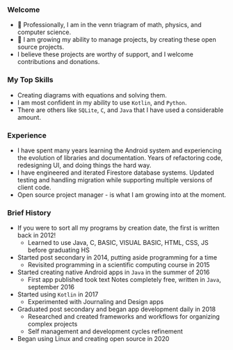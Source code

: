 ### Welcome
- 👀 Professionally, I am in the venn triagram of math, physics, and computer science.
- 🌱 I am growing my ability to manage projects, by creating these open source projects.
- I believe these projects are worthy of support, and I welcome contributions and donations.

### My Top Skills
- Creating diagrams with equations and solving them.
- I am most confident in my ability to use `Kotlin`, and `Python`.
- There are others like `SQLite`, `C`, and `Java` that I have used a considerable amount.

### Experience
- I have spent many years learning the Android system and experiencing the evolution of libraries and documentation. Years of refactoring code, redesigning UI, and doing things the hard way.
- I have engineered and iterated Firestore database systems. Updated testing and handling migration while supporting multiple versions of client code.
- Open source project manager - is what I am growing into at the moment.

### Brief History
- If you were to sort all my programs by creation date, the first is written back in 2012!
  - Learned to use Java, C, BASIC, VISUAL BASIC, HTML, CSS, JS before graduating HS
- Started post secondary in 2014, putting aside programming for a time
  - Revisited programming in a scientific computing course in 2015
- Started creating native Android apps in `Java` in the summer of 2016
  - First app published took text Notes completely free, written in `Java`, september 2016
- Started using `Kotlin` in 2017
  - Experimented with Journaling and Design apps
- Graduated post secondary and began app development daily in 2018
  - Researched and created frameworks and workflows for organizing complex projects
  - Self management and development cycles refinement
- Began using Linux and creating open source in 2020

